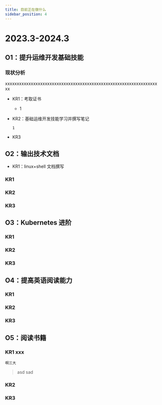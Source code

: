 ```yaml
---
title: 目前正在做什么
sidebar_position: 4
---
```

# 2023.3-2024.3

## O1：提升运维开发基础技能
### 现状分析
  xxxxxxxxxxxxxxxxxxxxxxxxxxxxxxxxxxxxxxxxxxxxxxxxxxxxxxxxxxxxxxxxxxx 
+ KR1：考取证书
  + 1
+ KR2：基础运维开发技能学习并撰写笔记
    ```
    1
    ```

+ KR3

## O2：输出技术文档
+ KR1：linux+shell 文档撰写
### KR1
### KR2
### KR3

## O3：Kubernetes 进阶
### KR1
### KR2
### KR3

## O4：提高英语阅读能力
### KR1
### KR2
### KR3

## O5：阅读书籍
### KR1 xxx
 ```
 啊三大
 ```
 >asd
 >sad
### KR2
### KR3



